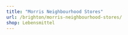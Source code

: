 ```yaml
---
title: "Morris Neighbourhood Stores"
url: /brighton/morris-neighbourhood-stores/
shop: Lebensmittel
---
```

